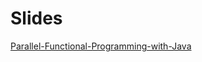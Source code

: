 # Slides

[Parallel-Functional-Programming-with-Java](./Parallel-Functional-Programming-with-Java.pdf)